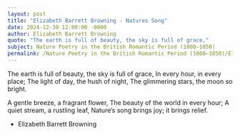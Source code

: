 ```yaml
---
layout: post
title: "Elizabeth Barrett Browning - Natures Song"
date: 2024-12-30 12:00:00 -0000
author: Elizabeth Barrett Browning
quote: "The earth is full of beauty, the sky is full of grace,"
subject: Nature Poetry in the British Romantic Period (1800–1850)
permalink: /Nature Poetry in the British Romantic Period (1800–1850)/Elizabeth Barrett Browning/Elizabeth Barrett Browning - Natures Song
---
```


The earth is full of beauty, the sky is full of grace,
In every hour, in every place;
The light of day, the hush of night,
The glimmering stars, the moon so bright.

A gentle breeze, a fragrant flower,
The beauty of the world in every hour;
A quiet stream, a rustling leaf,
Nature’s song brings joy; it brings relief.

- Elizabeth Barrett Browning
